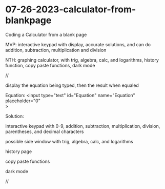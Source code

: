 # 07-26-2023-calculator-from-blankpage
 Coding a Calculator from a blank page

MVP: interactive keypad with display, accurate solutions, and can do addition, subtraction, multiplication and division 

NTH: graphing calculator, with trig, algebra, calc, and logarithms, history function, copy paste functions, dark mode 

//

display the equation being typed, then the result when equaled 

<label for="Equation">Equation:</label> 
<input type="text" id="Equation" name="Equation" placeholder="0"      
<meta http-equiv = "Content-Type" content = "text/html; charset = UTF-8" />>

<label for="Solution">Solution:</label> 
<output type="text" id="Solution" name="Solution" placeholder="0">



interactive keypad with 0-9, addition, subtraction, multiplication, division, parentheses, and decimal characters 

possible side window with trig, algebra, calc, and logarithms 

history page 

copy paste functions 

dark mode 

//